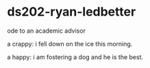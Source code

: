 # ds202-ryan-ledbetter
ode to an academic advisor

a crappy: i fell down on the ice this morning.

a happy: i am fostering a dog and he is the best.
